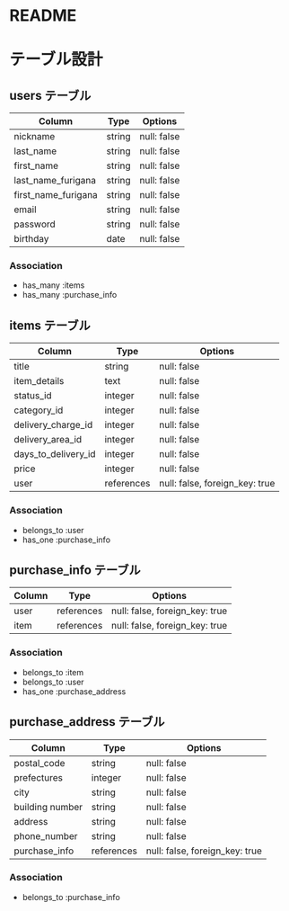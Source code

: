 # README

# テーブル設計

## users テーブル

| Column              | Type     | Options     |
| ------------------- | -------- | ----------- |
| nickname            | string   | null: false |
| last_name           | string   | null: false |
| first_name          | string   | null: false |
| last_name_furigana  | string   | null: false |
| first_name_furigana | string   | null: false |
| email               | string   | null: false |
| password            | string   | null: false |
| birthday            | date     | null: false |

### Association

- has_many :items
- has_many :purchase_info

## items テーブル

| Column              | Type       | Options                        |
| ------------------- | ---------- | ------------------------------ |
| title               | string     | null: false                    |
| item_details        | text       | null: false                    |
| status_id           | integer    | null: false                    |
| category_id         | integer    | null: false                    |
| delivery_charge_id  | integer    | null: false                    |
| delivery_area_id    | integer    | null: false                    |
| days_to_delivery_id | integer    | null: false                    |
| price               | integer    | null: false                    |
| user                | references | null: false, foreign_key: true |

### Association

- belongs_to :user
- has_one :purchase_info

## purchase_info テーブル

| Column  | Type       | Options                        |
| --------| ---------- | ------------------------------ |
| user    | references | null: false, foreign_key: true |
| item    | references | null: false, foreign_key: true |

### Association

- belongs_to :item
- belongs_to :user
- has_one :purchase_address


## purchase_address テーブル

| Column          | Type       | Options                        |
| --------------- | ---------- | ------------------------------ |
| postal_code     | string     | null: false                    |
| prefectures     | integer    | null: false                    |
| city            | string     | null: false                    |
| building number | string     | null: false                    |
| address         | string     | null: false                    |
| phone_number    | string     | null: false                    |
| purchase_info   | references | null: false, foreign_key: true |

### Association

- belongs_to :purchase_info
